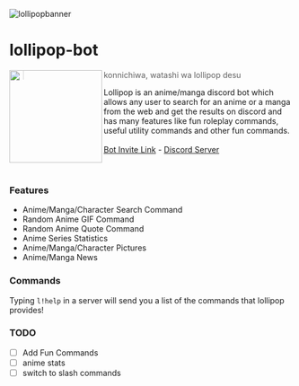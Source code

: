 ![lollipopbanner](https://user-images.githubusercontent.com/47650058/147891305-58aa09b6-2053-4180-9a9a-8c09826567f1.png)

# lollipop-bot
<img src="https://i.imgur.com/CF6ogNL.jpeg" width=165 align="left"/>

> konnichiwa, watashi wa lollipop desu <br>

Lollipop is an anime/manga discord bot which allows any user to search for an anime or a manga from the web and get the results on discord and has many features like fun roleplay commands, useful utility commands and other fun commands. <br><br>
[Bot Invite Link](https://discord.com/api/oauth2/authorize?client_id=919061572649910292&permissions=414467877952&scope=bot) - [Discord Server](https://discord.gg/3ZDpPyR)

<br>

### Features
- Anime/Manga/Character Search Command
- Random Anime GIF Command
- Random Anime Quote Command
- Anime Series Statistics
- Anime/Manga/Character Pictures
- Anime/Manga News

### Commands
Typing `l!help` in a server will send you a list of the commands that lollipop provides!

### TODO
- [ ] Add Fun Commands
- [ ] anime stats
- [ ] switch to slash commands
